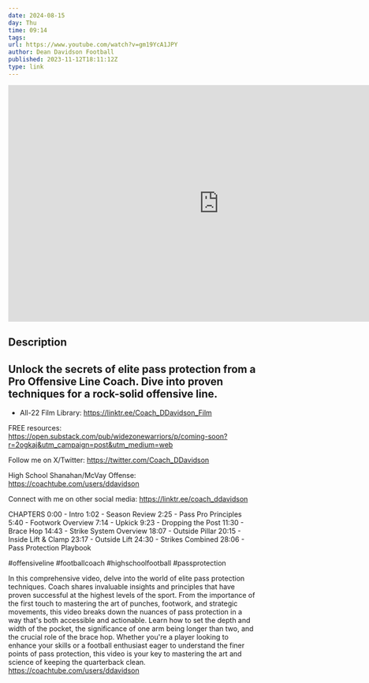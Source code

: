 ```yaml
---
date: 2024-08-15
day: Thu
time: 09:14
tags:
url: https://www.youtube.com/watch?v=gm19YcA1JPY
author: Dean Davidson Football
published: 2023-11-12T18:11:12Z
type: link
---
```


<iframe width="854" height="480" src="https://www.youtube.com/embed/gm19YcA1JPY" frameborder="0" allowfullscreen></iframe>

## Description
Unlock the secrets of elite pass protection from a Pro Offensive Line Coach. Dive into proven techniques for a rock-solid offensive line.
--
- All-22 Film Library: https://linktr.ee/Coach_DDavidson_Film

FREE resources: https://open.substack.com/pub/widezonewarriors/p/coming-soon?r=2ogkaj&utm_campaign=post&utm_medium=web

Follow me on X/Twitter: https://twitter.com/Coach_DDavidson

High School Shanahan/McVay Offense: https://coachtube.com/users/ddavidson

Connect with me on other social media: https://linktr.ee/coach_ddavidson

CHAPTERS
0:00 - Intro
1:02 - Season Review
2:25 - Pass Pro Principles
5:40 - Footwork Overview
7:14 - Upkick
9:23 - Dropping the Post
11:30 - Brace Hop
14:43 - Strike System Overview
18:07 - Outside Pillar
20:15 - Inside Lift & Clamp
23:17 - Outside Lift
24:30 - Strikes Combined
28:06 - Pass Protection Playbook

#offensiveline #footballcoach #highschoolfootball #passprotection

In this comprehensive video, delve into the world of elite pass protection techniques. Coach shares invaluable insights and principles that have proven successful at the highest levels of the sport. From the importance of the first touch to mastering the art of punches, footwork, and strategic movements, this video breaks down the nuances of pass protection in a way that's both accessible and actionable. Learn how to set the depth and width of the pocket, the significance of one arm being longer than two, and the crucial role of the brace hop. Whether you're a player looking to enhance your skills or a football enthusiast eager to understand the finer points of pass protection, this video is your key to mastering the art and science of keeping the quarterback clean. https://coachtube.com/users/ddavidson
